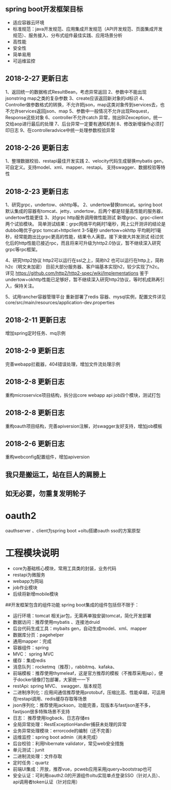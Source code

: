 

## spring boot开发框架目标
* 适应容器云环境
* 标准规范：java开发规范、应用集成开发规范（API开发规范、页面集成开发规范）、服务接入、分布式组件最佳实践、应用场景分析
* 高性能
* 安全性
* 简单易用
* 可运维监控
## 2018-2-27 更新日志
1、返回统一的数据格式ResultBean，考虑异常返回
2、参数中不能出现 jsonstring  map之类的复杂参数
3、create应该返回新对象的id标识
4、Controller做参数格式的转换，不允许把json，map这类对象传到services去，也不允许services返回json、map
5、参数中一般情况不允许出现Request，Response这些对象
6、controller不允许catch 异常，抛出BIZexception，统一交给aop进行最后的处理
7、后台异常一定要有通知机制
8、修改新增操作必须打印日志
9、在controlleradvice中统一处理参数校验异常


## 2018-2-26 更新日志
1、整理数据校验、restapi最佳开发实践
2、velocity代码生成替换mybatis gen，可自定义。支持model、xml、mapper、restapi。
支持swagger、数据校验等特性

## 2018-2-23 更新日志
1、研究grpc，undertow、okhttp等。
2、undertow替换tomcat。spring boot默认集成的容器有tomcat、jetty、undertow，后两个都是轻量高性能的服务器，undertow性能更佳
3、对grpc  http服务调用做性能测试
新增grpc、grpc-client两个试验模块。
简单测试结果：grpc网络平均耗时1毫秒，网上公开测评的结论是dubbo略优于grpc
     tomcat+httpclient 3-5毫秒
     undertow+okhttp 平均耗时1毫秒，经常能跑出比grpc更高的性能，结果令人满意。接下来做大并发测试
经过优化后的http性能已接近rpc，而且将来可升级为http2.0协议，暂不继续深入研究grpc等rpc框架。

4、研究http2协议
http2可以运行在ssl之上，简称h2
也可以运行在http上，简称h2c（明文未加密）
目前大部分服务器、客户端基本实现h2，较少实现了h2c。详见
https://github.com/http2/http2-spec/wiki/Implementations
鉴于undertow+okhttp性能已足够好，暂不继续深入研究http2协议，等时机成熟再引入，保持关注。

5、试用rancher容器管理平台
重新部署了redis 容器、mysql实例，配置文件详见
core/src/main/resources/application-dev.properties



## 2018-2-11 更新日志
增加spring定时任务、mq示例
## 2018-2-9 更新日志
完善webapp拦截器，404错误处理，增加文件流处理示例
## 2018-2-8 更新日志
重构microservice项目结构，拆分出core webapp api job四个模块，测试打包
## 2018-2-8 更新日志
重构oauth项目结构，完善apiversion注解，对swagger友好支持，增加job模板

## 2018-2-6 更新日志
重构webconfig配置组件，增加apiversion


## 我只是搬运工，站在巨人的肩膀上
## 如无必要，勿重复发明轮子

# oauth2
oauthserver 、client为spring boot +oltu搭建oauth sso的方案原型

# 工程模块说明
* core为基础核心模块，常用工具类的封装，业务代码
* restapi为微服务
* webapp为网站
* job作业模块
* 后续将新增mobile模块

##开发框架包含的组件功能
spring boot集成的组件包括但不限于：
* 运行环境：tomcat 相关jar包，无需再单独安装tomcat，简化开发部署
* 数据访问：推荐使用mybatis 、连接池druid
* 后台代码生成工具：mybaits gen，自动生成model、xml、mapper
* 数据库分页：pagehelper
* 通用mapper：完成
* 容器组件：spring 
* MVC： spring MVC
* 缓存：集成redis
* 消息队列：rocketmq（推荐），rabbitmq、kafaka、
* 前端模板：推荐使用thymeleaf，这是官方推荐的模板（不推荐采用jsp），便于docker镜像打包部署，大家统一一下
* restApi: spring MVC、 swagger、版本规范
* 二进制序列化：应用间通信推荐使用protobuf，压缩比高、性能卓越，可运用在restapi调用、redis缓存存取等场景
* json序列化：推荐使用jackson，功能完善，现版本与fastjson差不多，fastjson很多特殊场景不支持
* 日志： 推荐使用logback、日志存储es
* 全局异常处理：RestExceptionHandler捕获未处理的异常
* 业务异常处理模块：errorcode的编制（还不完善）
* 运维监控：spring boot admin（尚未完成）
* 后台校验：利用hibernate validator，常见web安全措施
* 单元测试：junit
* 二进制流处理：文件存取
* 定时任务：quartz
* 前端UI集成：开放，推荐vue，pcweb应用采用jquery+bootstrap也可
* 安全认证：可利用oauth2.0的开源组件oltu实现单点登录SSO（针对人员）、api调用者token认证（针对应用）


